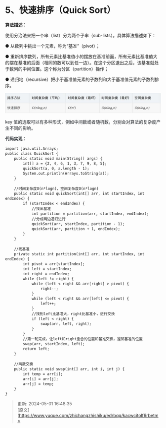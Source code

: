 # 5、快速排序（Quick Sort）

**算法描述：**

使用分治法来把一个串（list）分为两个子串（sub-lists）。具体算法描述如下：



● 从数列中挑出一个元素，称为“基准”（pivot）；



● 重新排序数列，所有元素比基准值小的摆放在基准前面，所有元素比基准值大的摆在基准的后面（相同的数可以到任一边）。在这个分区退出之后，该基准就处于数列的中间位置。这个称为分区（partition）操作；

● 递归地（recursive）把小于基准值元素的子数列和大于基准值元素的子数列排序。

  
![1714553214033-661d669b-8b7c-4f86-8a37-dc630acc1ab2.png](./img/9zM0TmT3ZqRqyiVq/1714553214033-661d669b-8b7c-4f86-8a37-dc630acc1ab2-242972.png)

<font style="color:rgb(32,36,41);">key</font><font style="color:rgb(32,36,41);"> </font><font style="color:rgb(32,36,41);">值的选取可以有多种形式，例如中间数或者随机数，分别会对算法的复杂度产生不</font><font style="color:rgb(32,36,41);">同的影响。</font>

**<font style="color:rgb(32,36,41);">代码实现：</font>**

```plain
import java.util.Arrays;
public class QuickSort {
    public static void main(String[] args) {
        int[] a = {2, 4, 6, 1, 3, 7, 9, 8, 5};
        quickSort(a, 0, a.length - 1);
        System.out.println(Arrays.toString(a));
    }

    //时间复杂度O(n*logn)，空间复杂度O(n*logn)
    public static void quickSort(int[] arr, int startIndex, int endIndex) {
        if (startIndex < endIndex) {
            //找出基准
            int partition = partition(arr, startIndex, endIndex);
            //分成两边递归进行
            quickSort(arr, startIndex, partition - 1);
            quickSort(arr, partition + 1, endIndex);
        }
    }

    //找基准
    private static int partition(int[] arr, int startIndex, int endIndex) {
        int pivot = arr[startIndex];
        int left = startIndex;
        int right = endIndex;
        while (left != right) {
            while (left < right && arr[right] > pivot) {
                right--;
            }
            while (left < right && arr[left] <= pivot) {
                left++;
            }
            //找到left比基准大，right比基准小，进行交换
            if (left < right) {
                swap(arr, left, right);
            }
        }
        //第一轮完成，让left和right重合的位置和基准交换，返回基准的位置
        swap(arr, startIndex, left);
        return left;
    }

    //两数交换
    public static void swap(int[] arr, int i, int j) {
        int temp = arr[i];
        arr[i] = arr[j];
        arr[j] = temp;
    }
}
```



> 更新: 2024-05-01 16:48:35  
> [原文](https://www.yuque.com/zhichangzhishiku/edrbqg/kacwcitolf6rbetm>